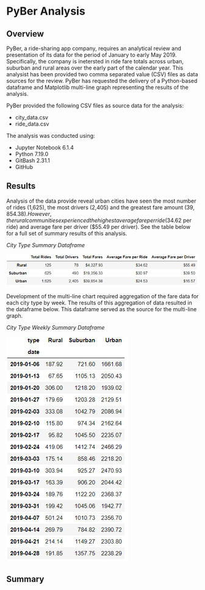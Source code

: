 # PyBer Analysis

## Overview
PyBer, a ride-sharing app company, requires an analytical review and presentation of its data for the period of January to early May 2019. Specifically, the company is inetersted in ride fare totals across urban, suburban and rural areas over the early part of the calendar year. This analysist has been provided two comma separated value (CSV) files as data sources for the review. PyBer has requested the delivery of a Python-based dataframe and Matplotlib multi-line graph representing the results of the analysis.

PyBer provided the following CSV files as source data for the analysis:

* city_data.csv
* ride_data.csv

The analysis was conducted using:

* Jupyter Notebook 6.1.4
* Python 7.19.0
* GitBash 2.31.1
* GitHub

## Results

Analysis of the data provide reveal urban cities have seen the most number of rides (1,625), the most drivers (2,405) and the greatest fare amount ($39,854.38). However, the rural communities experienced the highest average fare per ride ($34.62 per ride) and average fare per driver ($55.49 per driver). See the table below for a full set of summary results of this analysis.

*City Type Summary Dataframe*

![alt text](https://github.com/geboweniii/PyBer_Analysis/blob/main/analysis/City_Type_Summary_Dataframe.PNG)

Development of the multi-line chart required aggregation of the fare data for each city type by week. The results of this aggregation of data resulted in the dataframe below. This dataframe served as the source for the multi-line graph.

*City Type Weekly Summary Dataframe*

![alt text](https://github.com/geboweniii/PyBer_Analysis/blob/main/analysis/City_Type_Weekly_Summary_Dataframe.PNG)

## Summary

